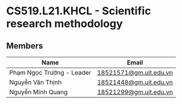 # CS519.L21.KHCL - Scientific research methodology


## Members

| Name                         | Email                  |
| ---------------------------- | ---------------------- |
| Phạm Ngọc Trường - Leader    | 18521571@gm.uit.edu.vn |
| Nguyễn Văn Thịnh             | 18521448@gm.uit.edu.vn |
| Nguyễn Minh Quang            | 18521299@gm.uit.edu.vn |
